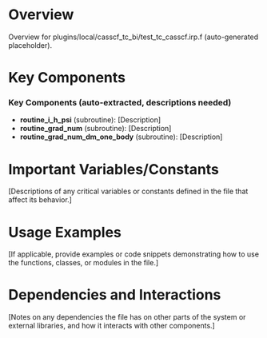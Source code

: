 # Overview

Overview for plugins/local/casscf_tc_bi/test_tc_casscf.irp.f (auto-generated placeholder).

# Key Components

### Key Components (auto-extracted, descriptions needed)
- **routine_i_h_psi** (subroutine): [Description]
- **routine_grad_num** (subroutine): [Description]
- **routine_grad_num_dm_one_body** (subroutine): [Description]

# Important Variables/Constants

[Descriptions of any critical variables or constants defined in the file that affect its behavior.]

# Usage Examples

[If applicable, provide examples or code snippets demonstrating how to use the functions, classes, or modules in the file.]

# Dependencies and Interactions

[Notes on any dependencies the file has on other parts of the system or external libraries, and how it interacts with other components.]
